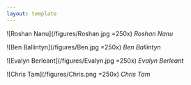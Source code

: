 ```yaml
---
layout: template
---
```

![Roshan Nanu](/figures/Roshan.jpg =250x)
*Roshan Nanu*

![Ben Ballintyn](/figures/Ben.jpg =250x)
*Ben Ballintyn*

![Evalyn Berleant](/figures/Evalyn.jpg =250x)
*Evalyn Berleant*

![Chris Tam](/figures/Chris.png =250x)
*Chris Tam*
